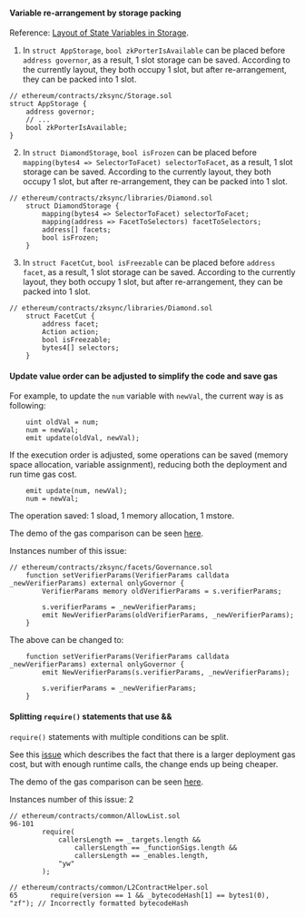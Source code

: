 #### Variable re-arrangement by storage packing

Reference: [Layout of State Variables in Storage](https://docs.soliditylang.org/en/v0.8.13/internals/layout_in_storage.html).

1. In `struct AppStorage`, `bool zkPorterIsAvailable` can be placed before `address governor`, as a result, 1 slot storage can be saved. According to the currently layout, they both occupy 1 slot, but after re-arrangement, they can be packed into 1 slot.

```solidity
// ethereum/contracts/zksync/Storage.sol
struct AppStorage {
    address governor;
    // ...
    bool zkPorterIsAvailable;
}
```

2. In `struct DiamondStorage`, `bool isFrozen` can be placed before `mapping(bytes4 => SelectorToFacet) selectorToFacet`, as a result, 1 slot storage can be saved. According to the currently layout, they both occupy 1 slot, but after re-arrangement, they can be packed into 1 slot.

```solidity
// ethereum/contracts/zksync/libraries/Diamond.sol
    struct DiamondStorage {
        mapping(bytes4 => SelectorToFacet) selectorToFacet;
        mapping(address => FacetToSelectors) facetToSelectors;
        address[] facets;
        bool isFrozen;
    }
```

3. In `struct FacetCut`, `bool isFreezable` can be placed before `address facet`, as a result, 1 slot storage can be saved. According to the currently layout, they both occupy 1 slot, but after re-arrangement, they can be packed into 1 slot.

```solidity
// ethereum/contracts/zksync/libraries/Diamond.sol
    struct FacetCut {
        address facet;
        Action action;
        bool isFreezable;
        bytes4[] selectors;
    }
```

#### Update value order can be adjusted to simplify the code and save gas

For example, to update the `num` variable with `newVal`, the current way is as following:

```solidity
    uint oldVal = num;
    num = newVal;
    emit update(oldVal, newVal);
```

If the execution order is adjusted, some operations can be saved (memory space allocation, variable assignment), reducing both the deployment and run time gas cost.

```solidity
    emit update(num, newVal);
    num = newVal;
```

The operation saved: 1 sload, 1 memory allocation, 1 mstore.

The demo of the gas comparison can be seen [here](https://github.com/141345/gas_demo/blob/main/oldnew.sol).



Instances number of this issue: 
```solidity
// ethereum/contracts/zksync/facets/Governance.sol
    function setVerifierParams(VerifierParams calldata _newVerifierParams) external onlyGovernor {
        VerifierParams memory oldVerifierParams = s.verifierParams;

        s.verifierParams = _newVerifierParams;
        emit NewVerifierParams(oldVerifierParams, _newVerifierParams);
    }
```

The above can be changed to:
```solidity
    function setVerifierParams(VerifierParams calldata _newVerifierParams) external onlyGovernor {
        emit NewVerifierParams(s.verifierParams, _newVerifierParams);

        s.verifierParams = _newVerifierParams;
    }
```

#### Splitting `require()` statements that use &&

`require()` statements with multiple conditions can be split.

See this [issue](https://github.com/code-423n4/2022-01-xdefi-findings/issues/128) which describes the fact that there is a larger deployment gas cost, but with enough runtime calls, the change ends up being cheaper.

The demo of the gas comparison can be seen [here](https://github.com/141345/gas_demo/blob/main/multirequire.sol).

Instances number of this issue: 2
```solidity
// ethereum/contracts/common/AllowList.sol
96-101
        require(
            callersLength == _targets.length &&
                callersLength == _functionSigs.length &&
                callersLength == _enables.length,
            "yw"
        ); 

// ethereum/contracts/common/L2ContractHelper.sol
65        require(version == 1 && _bytecodeHash[1] == bytes1(0), "zf"); // Incorrectly formatted bytecodeHash
``` 

